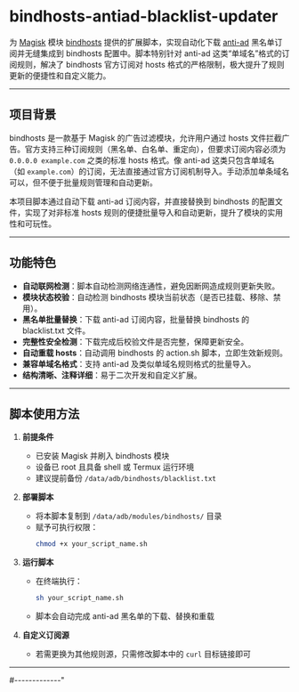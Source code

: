 # bindhosts-antiad-blacklist-updater

为 [Magisk](https://topjohnwu.github.io/Magisk/) 模块 [bindhosts](https://github.com/bindhosts/bindhosts?tab=readme-ov-file) 提供的扩展脚本，实现自动化下载 [anti-ad](https://anti-ad.net/) 黑名单订阅并无缝集成到 bindhosts 配置中。脚本特别针对 anti-ad 这类“单域名”格式的订阅规则，解决了 bindhosts 官方订阅对 hosts 格式的严格限制，极大提升了规则更新的便捷性和自定义能力。

---

## 项目背景

bindhosts 是一款基于 Magisk 的广告过滤模块，允许用户通过 hosts 文件拦截广告。官方支持三种订阅规则（黑名单、白名单、重定向），但要求订阅内容必须为 `0.0.0.0 example.com` 之类的标准 hosts 格式。像 anti-ad 这类只包含单域名（如 `example.com`）的订阅，无法直接通过官方订阅机制导入。手动添加单条域名可以，但不便于批量规则管理和自动更新。

本项目脚本通过自动下载 anti-ad 订阅内容，并直接替换到 bindhosts 的配置文件，实现了对非标准 hosts 规则的便捷批量导入和自动更新，提升了模块的实用性和可玩性。

---

## 功能特色

- **自动联网检测**：脚本自动检测网络连通性，避免因断网造成规则更新失败。
- **模块状态校验**：自动检测 bindhosts 模块当前状态（是否已挂载、移除、禁用）。
- **黑名单批量替换**：下载 anti-ad 订阅内容，批量替换 bindhosts 的 blacklist.txt 文件。
- **完整性安全检测**：下载完成后校验文件是否完整，保障更新安全。
- **自动重载 hosts**：自动调用 bindhosts 的 action.sh 脚本，立即生效新规则。
- **兼容单域名格式**：支持 anti-ad 及类似单域名规则格式的批量导入。
- **结构清晰、注释详细**：易于二次开发和自定义扩展。

---

## 脚本使用方法

1. **前提条件**
    - 已安装 Magisk 并刷入 bindhosts 模块
    - 设备已 root 且具备 shell 或 Termux 运行环境
    - 建议提前备份 `/data/adb/bindhosts/blacklist.txt`

2. **部署脚本**
    - 将本脚本复制到 `/data/adb/modules/bindhosts/` 目录
    - 赋予可执行权限：
      ```sh
      chmod +x your_script_name.sh
      ```

3. **运行脚本**
    - 在终端执行：
      ```sh
      sh your_script_name.sh
      ```
    - 脚本会自动完成 anti-ad 黑名单的下载、替换和重载

4. **自定义订阅源**
    - 若需更换为其他规则源，只需修改脚本中的 `curl` 目标链接即可

---

#-------------"
